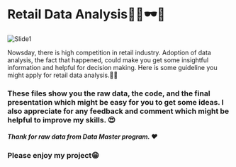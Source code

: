 # Retail Data Analysis🥼👖🕶👟

![Slide1](https://user-images.githubusercontent.com/50080574/223018938-9d365eff-6ec0-4cf7-9e6c-7a9dd3a9cb55.PNG)


Nowsday, there is high competition in retail industry. Adoption of data analysis, the fact that happened, could make you get some insightful information and helpful for decision making. Here is some guideline you might apply for retail data analysis.📑📇


### These files show you the raw data, the code, and the final presentation which might be easy for you to get some ideas. I also appreciate for any feedback and comment which might be helpful to improve my skills. 😍


##### Thank for raw data from Data Master program. ❤️


### Please enjoy my project😁
